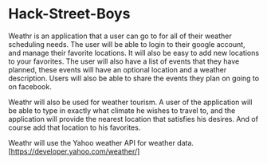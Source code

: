# Hack-Street-Boys

Weathr is an application that a user can go to for all of their weather scheduling needs. The user will be able to login to their google account, and manage their favorite locations. It will also be easy to add new locations to your favorites. The user will also have a list of events that they have planned, these events will have an optional location and a weather description. Users will also be able to share the events they plan on going to on facebook.

Weathr will also be used for weather tourism. A user of the application will be able to type in exactly what climate he wishes to travel to, and the application will provide the nearest location that satisfies his desires. And of course add that location to his favorites.

Weathr will use the Yahoo weather API for weather data. [https://developer.yahoo.com/weather/]
